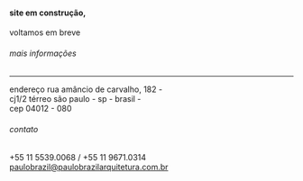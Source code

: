 ####  site em construção,  
voltamos em breve
###### mais informações
* * *
endereço
rua amâncio de carvalho, 182 -   
cj1/2 térreo são paulo - sp - brasil -   
cep 04012 - 080
###### contato
+55 11 5539.0068 / +55 11 9671.0314   
paulobrazil@paulobrazilarquitetura.com.br 
